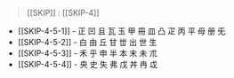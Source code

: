 > [[SKIP]] : [[SKIP-4]] 

- [[SKIP-4-5-1]] - 正	凹	且	瓦	玉	甲 冊	皿	凸	疋	丙	平	母	册	旡
- [[SKIP-4-5-2]] - 白	由	丘	甘	丗 出	世	生
- [[SKIP-4-5-3]] - 禾	乎 申	半	本	末	未	朮
- [[SKIP-4-5-4]] - 央 史	失	弗	戊	丼	冉	戉
